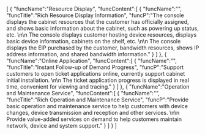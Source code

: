 [
	{
		"funcName":"Resource Display",
		"funcContent":[
			{
				"funcName":"",
				"funcTitle":"Rich Resource Display Information",
				"funcP":"The console displays the cabinet resources that the customer has officially assigned, and shows basic information about the cabinet, such as powering up status, etc. \n\n The console displays customer hosting device resources, displays basic device information, cabinets on the shelf, etc. \n\n The console displays the EIP purchased by the customer, bandwidth resources, shows IP address information, and shared bandwidth information."
			}
		]
	},
	{
		"funcName":"Online Application",
		"funcContent":[
			{
				"funcName":"",
				"funcTitle":"Instant Follow-up of Demand Progress",
				"funcP":"Support customers to open ticket applications online, currently support cabinet initial installation. \n\n The ticket application progress is displayed in real time, convenient for viewing and tracing."
			}
		]
	},
	{
		"funcName":"Operation and Maintenance Service",
		"funcContent":[
			{
				"funcName":"",
				"funcTitle":"Rich Operation and Maintenance Service",
				"funcP":"Provide basic operation and maintenance service to help customers with device changes, device transmission and reception and other services. \n\n Provide value-added services on demand to help customers maintain network, device and system support."
			}
		]
	}
]